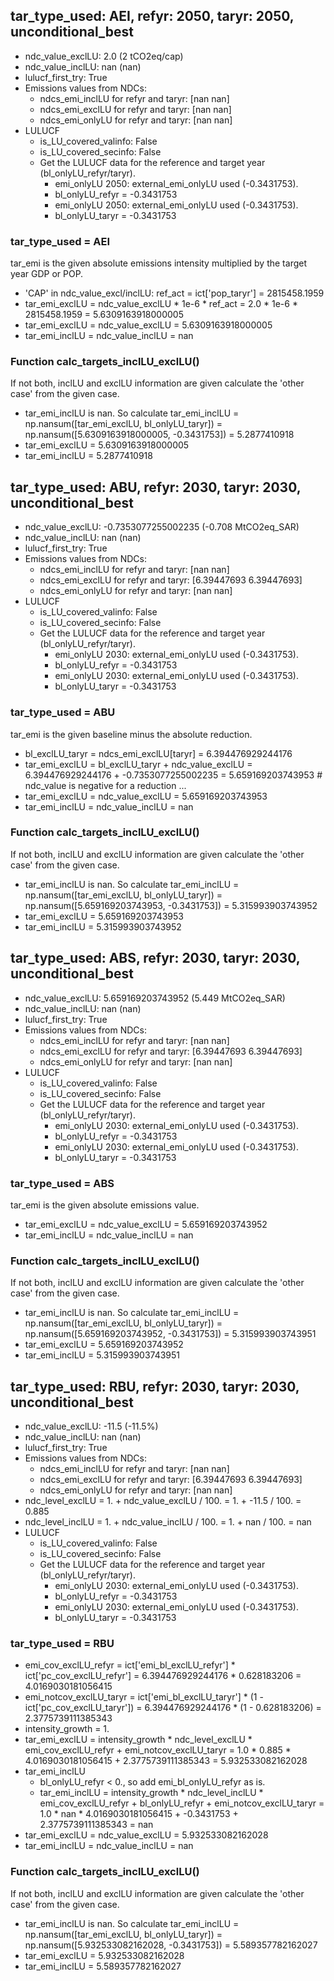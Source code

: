 

## tar_type_used: AEI, refyr: 2050, taryr: 2050, unconditional_best
- ndc_value_exclLU: 2.0 (2 tCO2eq/cap)
- ndc_value_inclLU: nan (nan)
- lulucf_first_try: True
- Emissions values from NDCs:
  - ndcs_emi_inclLU for refyr and taryr: [nan nan]
  - ndcs_emi_exclLU for refyr and taryr: [nan nan]
  - ndcs_emi_onlyLU for refyr and taryr: [nan nan]
- LULUCF
  - is_LU_covered_valinfo: False
  - is_LU_covered_secinfo: False
  - Get the LULUCF data for the reference and target year (bl_onlyLU_refyr/taryr).
    - emi_onlyLU 2050: external_emi_onlyLU used (-0.3431753).
    - bl_onlyLU_refyr = -0.3431753
    - emi_onlyLU 2050: external_emi_onlyLU used (-0.3431753).
    - bl_onlyLU_taryr = -0.3431753
### tar_type_used = AEI
tar_emi is the given absolute emissions intensity multiplied by the target year GDP or POP.
- 'CAP' in ndc_value_excl/inclLU: ref_act = ict['pop_taryr'] = 2815458.1959
- tar_emi_exclLU = ndc_value_exclLU * 1e-6 * ref_act = 2.0 * 1e-6 * 2815458.1959 = 5.6309163918000005
- tar_emi_exclLU = ndc_value_exclLU = 5.6309163918000005
- tar_emi_inclLU = ndc_value_inclLU = nan
### Function calc_targets_inclLU_exclLU()
If not both, inclLU and exclLU information are given calculate the 'other case' from the given case.
- tar_emi_inclLU is nan. So calculate tar_emi_inclLU = np.nansum([tar_emi_exclLU, bl_onlyLU_taryr]) = np.nansum([5.6309163918000005, -0.3431753]) = 5.2877410918
- tar_emi_exclLU = 5.6309163918000005
- tar_emi_inclLU = 5.2877410918

## tar_type_used: ABU, refyr: 2030, taryr: 2030, unconditional_best
- ndc_value_exclLU: -0.7353077255002235 (-0.708 MtCO2eq_SAR)
- ndc_value_inclLU: nan (nan)
- lulucf_first_try: True
- Emissions values from NDCs:
  - ndcs_emi_inclLU for refyr and taryr: [nan nan]
  - ndcs_emi_exclLU for refyr and taryr: [6.39447693 6.39447693]
  - ndcs_emi_onlyLU for refyr and taryr: [nan nan]
- LULUCF
  - is_LU_covered_valinfo: False
  - is_LU_covered_secinfo: False
  - Get the LULUCF data for the reference and target year (bl_onlyLU_refyr/taryr).
    - emi_onlyLU 2030: external_emi_onlyLU used (-0.3431753).
    - bl_onlyLU_refyr = -0.3431753
    - emi_onlyLU 2030: external_emi_onlyLU used (-0.3431753).
    - bl_onlyLU_taryr = -0.3431753
### tar_type_used = ABU
tar_emi is the given baseline minus the absolute reduction.
- bl_exclLU_taryr = ndcs_emi_exclLU[taryr] = 6.394476929244176
- tar_emi_exclLU = bl_exclLU_taryr + ndc_value_exclLU = 6.394476929244176 + -0.7353077255002235 = 5.659169203743953 # ndc_value is negative for a reduction ...
- tar_emi_exclLU = ndc_value_exclLU = 5.659169203743953
- tar_emi_inclLU = ndc_value_inclLU = nan
### Function calc_targets_inclLU_exclLU()
If not both, inclLU and exclLU information are given calculate the 'other case' from the given case.
- tar_emi_inclLU is nan. So calculate tar_emi_inclLU = np.nansum([tar_emi_exclLU, bl_onlyLU_taryr]) = np.nansum([5.659169203743953, -0.3431753]) = 5.315993903743952
- tar_emi_exclLU = 5.659169203743953
- tar_emi_inclLU = 5.315993903743952

## tar_type_used: ABS, refyr: 2030, taryr: 2030, unconditional_best
- ndc_value_exclLU: 5.659169203743952 (5.449 MtCO2eq_SAR)
- ndc_value_inclLU: nan (nan)
- lulucf_first_try: True
- Emissions values from NDCs:
  - ndcs_emi_inclLU for refyr and taryr: [nan nan]
  - ndcs_emi_exclLU for refyr and taryr: [6.39447693 6.39447693]
  - ndcs_emi_onlyLU for refyr and taryr: [nan nan]
- LULUCF
  - is_LU_covered_valinfo: False
  - is_LU_covered_secinfo: False
  - Get the LULUCF data for the reference and target year (bl_onlyLU_refyr/taryr).
    - emi_onlyLU 2030: external_emi_onlyLU used (-0.3431753).
    - bl_onlyLU_refyr = -0.3431753
    - emi_onlyLU 2030: external_emi_onlyLU used (-0.3431753).
    - bl_onlyLU_taryr = -0.3431753
### tar_type_used = ABS
tar_emi is the given absolute emissions value.
- tar_emi_exclLU = ndc_value_exclLU = 5.659169203743952
- tar_emi_inclLU = ndc_value_inclLU = nan
### Function calc_targets_inclLU_exclLU()
If not both, inclLU and exclLU information are given calculate the 'other case' from the given case.
- tar_emi_inclLU is nan. So calculate tar_emi_inclLU = np.nansum([tar_emi_exclLU, bl_onlyLU_taryr]) = np.nansum([5.659169203743952, -0.3431753]) = 5.315993903743951
- tar_emi_exclLU = 5.659169203743952
- tar_emi_inclLU = 5.315993903743951

## tar_type_used: RBU, refyr: 2030, taryr: 2030, unconditional_best
- ndc_value_exclLU: -11.5 (-11.5%)
- ndc_value_inclLU: nan (nan)
- lulucf_first_try: True
- Emissions values from NDCs:
  - ndcs_emi_inclLU for refyr and taryr: [nan nan]
  - ndcs_emi_exclLU for refyr and taryr: [6.39447693 6.39447693]
  - ndcs_emi_onlyLU for refyr and taryr: [nan nan]
- ndc_level_exclLU = 1. + ndc_value_exclLU / 100. = 1. + -11.5 / 100. = 0.885
- ndc_level_inclLU = 1. + ndc_value_inclLU / 100. = 1. + nan / 100. = nan
- LULUCF
  - is_LU_covered_valinfo: False
  - is_LU_covered_secinfo: False
  - Get the LULUCF data for the reference and target year (bl_onlyLU_refyr/taryr).
    - emi_onlyLU 2030: external_emi_onlyLU used (-0.3431753).
    - bl_onlyLU_refyr = -0.3431753
    - emi_onlyLU 2030: external_emi_onlyLU used (-0.3431753).
    - bl_onlyLU_taryr = -0.3431753
### tar_type_used = RBU
- emi_cov_exclLU_refyr = ict['emi_bl_exclLU_refyr'] * ict['pc_cov_exclLU_refyr'] = 6.394476929244176 * 0.628183206 = 4.0169030181056415
- emi_notcov_exclLU_taryr = ict['emi_bl_exclLU_taryr'] * (1 - ict['pc_cov_exclLU_taryr']) = 6.394476929244176 * (1 - 0.628183206) = 2.3775739111385343
- intensity_growth = 1.
- tar_emi_exclLU = intensity_growth * ndc_level_exclLU * emi_cov_exclLU_refyr + emi_notcov_exclLU_taryr = 1.0 * 0.885 * 4.0169030181056415 + 2.3775739111385343 = 5.932533082162028
- tar_emi_inclLU
  - bl_onlyLU_refyr < 0., so add emi_bl_onlyLU_refyr as is.
  - tar_emi_inclLU = intensity_growth * ndc_level_inclLU * emi_cov_exclLU_refyr + bl_onlyLU_refyr + emi_notcov_exclLU_taryr = 1.0 * nan * 4.0169030181056415 + -0.3431753 + 2.3775739111385343 = nan
- tar_emi_exclLU = ndc_value_exclLU = 5.932533082162028
- tar_emi_inclLU = ndc_value_inclLU = nan
### Function calc_targets_inclLU_exclLU()
If not both, inclLU and exclLU information are given calculate the 'other case' from the given case.
- tar_emi_inclLU is nan. So calculate tar_emi_inclLU = np.nansum([tar_emi_exclLU, bl_onlyLU_taryr]) = np.nansum([5.932533082162028, -0.3431753]) = 5.589357782162027
- tar_emi_exclLU = 5.932533082162028
- tar_emi_inclLU = 5.589357782162027